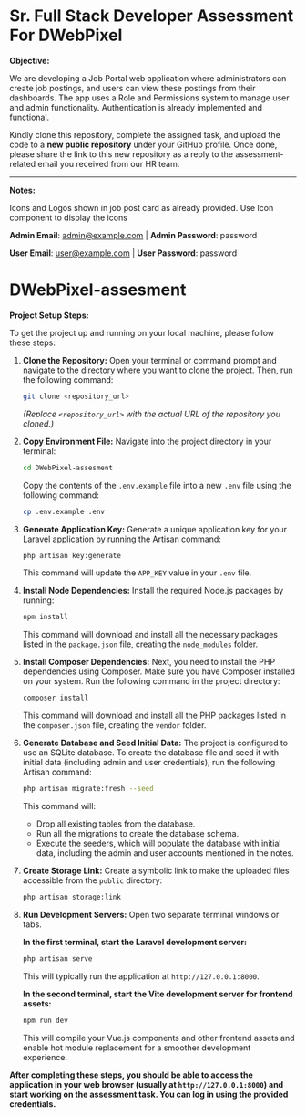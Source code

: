 # Sr. Full Stack Developer Assessment For DWebPixel

**Objective:**

We are developing a Job Portal web application where administrators can create job postings, and users can view these postings from their dashboards. The app uses a Role and Permissions system to manage user and admin functionality. Authentication is already implemented and functional.

Kindly clone this repository, complete the assigned task, and upload the code to a **new public repository** under your GitHub profile. Once done, please share the link to this new repository as a reply to the assessment-related email you received from our HR team.


---

**Notes:**

Icons and Logos shown in job post card as already provided. Use Icon component to display the icons

**Admin Email**: admin@example.com | **Admin Password**: password

**User Email**: user@example.com | **User Password**: password
# DWebPixel-assesment

**Project Setup Steps:**

To get the project up and running on your local machine, please follow these steps:

1.  **Clone the Repository:**
    Open your terminal or command prompt and navigate to the directory where you want to clone the project. Then, run the following command:
    ```bash
    git clone <repository_url>
    ```
    *(Replace `<repository_url>` with the actual URL of the repository you cloned.)*

2.  **Copy Environment File:**
    Navigate into the project directory in your terminal:
    ```bash
    cd DWebPixel-assesment
    ```
    Copy the contents of the `.env.example` file into a new `.env` file using the following command:
    ```bash
    cp .env.example .env
    ```

3.  **Generate Application Key:**
    Generate a unique application key for your Laravel application by running the Artisan command:
    ```bash
    php artisan key:generate
    ```
    This command will update the `APP_KEY` value in your `.env` file.

4.  **Install Node Dependencies:**
    Install the required Node.js packages by running:
    ```bash
    npm install
    ```
    This command will download and install all the necessary packages listed in the `package.json` file, creating the `node_modules` folder.

5.  **Install Composer Dependencies:**
    Next, you need to install the PHP dependencies using Composer. Make sure you have Composer installed on your system. Run the following command in the project directory:
    ```bash
    composer install
    ```
    This command will download and install all the PHP packages listed in the `composer.json` file, creating the `vendor` folder.

6.  **Generate Database and Seed Initial Data:**
    The project is configured to use an SQLite database. To create the database file and seed it with initial data (including admin and user credentials), run the following Artisan command:
    ```bash
    php artisan migrate:fresh --seed
    ```
    This command will:
    * Drop all existing tables from the database.
    * Run all the migrations to create the database schema.
    * Execute the seeders, which will populate the database with initial data, including the admin and user accounts mentioned in the notes.

7.  **Create Storage Link:**
    Create a symbolic link to make the uploaded files accessible from the `public` directory:
    ```bash
    php artisan storage:link
    ```

8.  **Run Development Servers:**
    Open two separate terminal windows or tabs.

    **In the first terminal, start the Laravel development server:**
    ```bash
    php artisan serve
    ```
    This will typically run the application at `http://127.0.0.1:8000`.

    **In the second terminal, start the Vite development server for frontend assets:**
    ```bash
    npm run dev
    ```
    This will compile your Vue.js components and other frontend assets and enable hot module replacement for a smoother development experience.

**After completing these steps, you should be able to access the application in your web browser (usually at `http://127.0.0.1:8000`) and start working on the assessment task. You can log in using the provided credentials.**